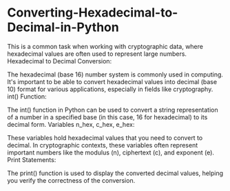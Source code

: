 # Converting-Hexadecimal-to-Decimal-in-Python

This is a common task when working with cryptographic data, where hexadecimal values are often used to represent large numbers. 
 Hexadecimal to Decimal Conversion:

The hexadecimal (base 16) number system is commonly used in computing. It's important to be able to convert hexadecimal values into decimal (base 10) format for various applications, especially in fields like cryptography.
int() Function:

The int() function in Python can be used to convert a string representation of a number in a specified base (in this case, 16 for hexadecimal) to its decimal form.
Variables n_hex, c_hex, e_hex:

These variables hold hexadecimal values that you need to convert to decimal. In cryptographic contexts, these variables often represent important numbers like the modulus (n), ciphertext (c), and exponent (e).
Print Statements:

The print() function is used to display the converted decimal values, helping you verify the correctness of the conversion.

